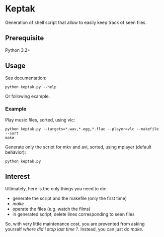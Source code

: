 # Keptak
Generation of shell script that allow to easily keep track of seen files.


## Prerequisite
Python 3.2+


## Usage
See documentation:

    python keptak.py --help

Or following example.

### Example
Play music files, sorted, using vlc:

    python keptak.py --targets=*.wav,*.ogg,*.flac --player=vlc --makefile --sort
    make

Generate only the script for mkv and avi, sorted, using mplayer (default behavior):

    python keptak.py


## Interest
Ultimately, here is the only things you need to do:

- generate the script and the makefile (only the first time)
- *make*
- operate the files (e.g. watch the films)
- in generated script, delete lines corresponding to seen files

So, with very little maintenance cost, you are prevented
from asking yourself *where did i stop last time ?*.
Instead, you can just do *make*.
